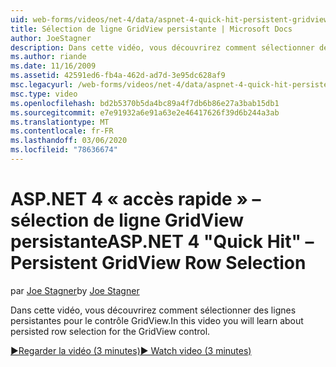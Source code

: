 ```yaml
---
uid: web-forms/videos/net-4/data/aspnet-4-quick-hit-persistent-gridview-row-selection
title: Sélection de ligne GridView persistante | Microsoft Docs
author: JoeStagner
description: Dans cette vidéo, vous découvrirez comment sélectionner des lignes persistantes pour le contrôle GridView.
ms.author: riande
ms.date: 11/16/2009
ms.assetid: 42591ed6-fb4a-462d-ad7d-3e95dc628af9
msc.legacyurl: /web-forms/videos/net-4/data/aspnet-4-quick-hit-persistent-gridview-row-selection
msc.type: video
ms.openlocfilehash: bd2b5370b5da4bc89a4f7db6b86e27a3bab15db1
ms.sourcegitcommit: e7e91932a6e91a63e2e46417626f39d6b244a3ab
ms.translationtype: MT
ms.contentlocale: fr-FR
ms.lasthandoff: 03/06/2020
ms.locfileid: "78636674"
---
```

# <a name="aspnet-4-quick-hit--persistent-gridview-row-selection"></a><span data-ttu-id="98b65-103">ASP.NET 4 « accès rapide » – sélection de ligne GridView persistante</span><span class="sxs-lookup"><span data-stu-id="98b65-103">ASP.NET 4 "Quick Hit" – Persistent GridView Row Selection</span></span>

<span data-ttu-id="98b65-104">par [Joe Stagner](https://github.com/JoeStagner)</span><span class="sxs-lookup"><span data-stu-id="98b65-104">by [Joe Stagner](https://github.com/JoeStagner)</span></span>

<span data-ttu-id="98b65-105">Dans cette vidéo, vous découvrirez comment sélectionner des lignes persistantes pour le contrôle GridView.</span><span class="sxs-lookup"><span data-stu-id="98b65-105">In this video you will learn about persisted row selection for the GridView control.</span></span> 

[<span data-ttu-id="98b65-106">&#9654;Regarder la vidéo (3 minutes)</span><span class="sxs-lookup"><span data-stu-id="98b65-106">&#9654; Watch video (3 minutes)</span></span>](https://channel9.msdn.com/Blogs/ASP-NET-Site-Videos/aspnet-4-quick-hit-persistent-gridview-row-selection)
